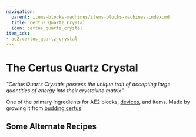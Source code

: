 ```yaml
---
navigation:
  parent: items-blocks-machines/items-blocks-machines-index.md
  title: Certus Quartz Crystal
  icon: certus_quartz_crystal
item_ids:
- ae2:certus_quartz_crystal
---
```


# The Certus Quartz Crystal

<ItemImage id="certus_quartz_crystal" scale="4" />

*"Certus Quartz Crystals possess the unique trait of accepting large quantities of energy into their crystalline matrix"*

One of the primary ingredients for AE2 blocks, [devices](../ae2-mechanics/devices.md), and items. Made by growing it from [budding certus](../ae2-mechanics/farming-certus.md).

## Some Alternate Recipes

<Recipe id="misc/deconstruction_certus_quartz_block" />

<Recipe id="transform/certus_quartz_crystals" />
